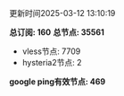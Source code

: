 更新时间2025-03-12 13:10:19

**总订阅: 160**
**总节点: 35561**
- vless节点: 7709
- hysteria2节点: 2

**google ping有效节点: 469**
